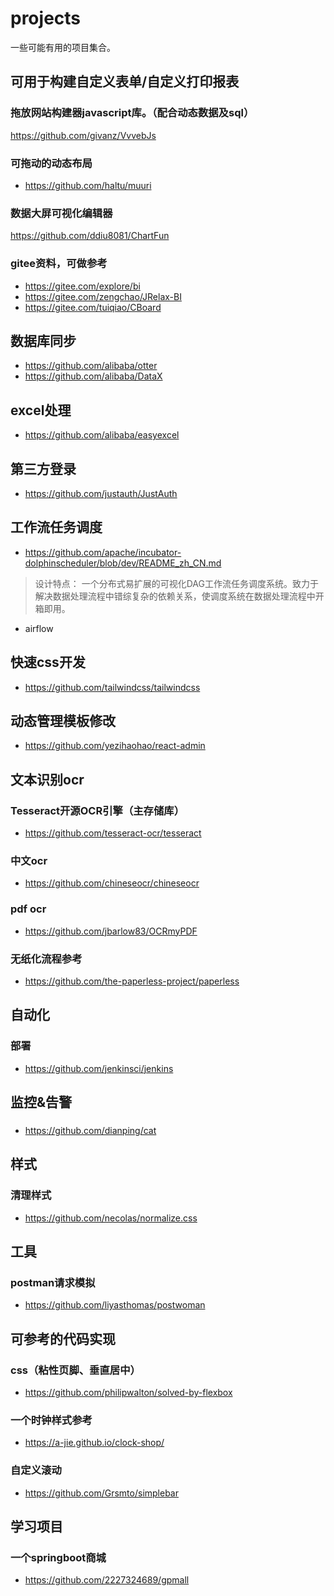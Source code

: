 # projects
一些可能有用的项目集合。

## 可用于构建自定义表单/自定义打印报表

### 拖放网站构建器javascript库。（配合动态数据及sql）
https://github.com/givanz/VvvebJs

### 可拖动的动态布局
- https://github.com/haltu/muuri

### 数据大屏可视化编辑器
https://github.com/ddiu8081/ChartFun

### gitee资料，可做参考
- https://gitee.com/explore/bi
- https://gitee.com/zengchao/JRelax-BI
- https://gitee.com/tuiqiao/CBoard

## 数据库同步
- https://github.com/alibaba/otter
- https://github.com/alibaba/DataX

## excel处理
- https://github.com/alibaba/easyexcel

## 第三方登录
- https://github.com/justauth/JustAuth

## 工作流任务调度
- https://github.com/apache/incubator-dolphinscheduler/blob/dev/README_zh_CN.md
> 设计特点： 一个分布式易扩展的可视化DAG工作流任务调度系统。致力于解决数据处理流程中错综复杂的依赖关系，使调度系统在数据处理流程中开箱即用。
- airflow

## 快速css开发
- https://github.com/tailwindcss/tailwindcss

## 动态管理模板修改
- https://github.com/yezihaohao/react-admin

## 文本识别ocr
### Tesseract开源OCR引擎（主存储库）
- https://github.com/tesseract-ocr/tesseract
### 中文ocr
- https://github.com/chineseocr/chineseocr
### pdf ocr
- https://github.com/jbarlow83/OCRmyPDF

### 无纸化流程参考
- https://github.com/the-paperless-project/paperless

## 自动化
### 部署
- https://github.com/jenkinsci/jenkins

## 监控&告警
### 
- https://github.com/dianping/cat

## 样式
### 清理样式
- https://github.com/necolas/normalize.css

## 工具
### postman请求模拟
- https://github.com/liyasthomas/postwoman


## 可参考的代码实现
### css（粘性页脚、垂直居中）
- https://github.com/philipwalton/solved-by-flexbox

### 一个时钟样式参考
- https://a-jie.github.io/clock-shop/

### 自定义滚动
- https://github.com/Grsmto/simplebar

## 学习项目
### 一个springboot商城
- https://github.com/2227324689/gpmall
